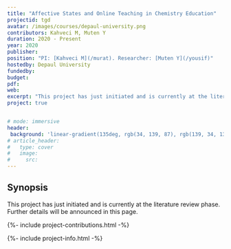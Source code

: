 ```yaml
---
title: "Affective States and Online Teaching in Chemistry Education"
projectid: tgd
avatar: /images/courses/depaul-university.png
contributors: Kahveci M, Muten Y
duration: 2020 - Present
year: 2020
publisher:
position: "PI: [Kahveci M](/murat). Researcher: [Muten Y](/yousif)"
hostedby: Depaul University
fundedby:
budget:
pdf:
web:
excerpt: "This project has just initiated and is currently at the literature review phase."
project: true


# mode: immersive
header:
 background: 'linear-gradient(135deg, rgb(34, 139, 87), rgb(139, 34, 139))' 
# article_header:
#   type: cover
#   image:
#     src: 
---
```


## Synopsis

This project has just initiated and is currently at the literature review phase. Further details will be announced in this page.

{%- include project-contributions.html -%}

{%- include project-info.html -%}